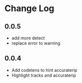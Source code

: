 # Change Log

## 0.0.5

- add more detect
- replace error to warning

## 0.0.4

- Add codelens to hint accuraterip
- Highlight tracks and accuraterip
